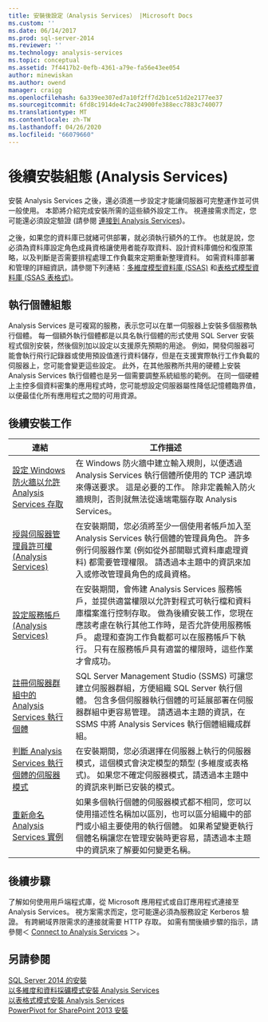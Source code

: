 ```yaml
---
title: 安裝後設定（Analysis Services） |Microsoft Docs
ms.custom: ''
ms.date: 06/14/2017
ms.prod: sql-server-2014
ms.reviewer: ''
ms.technology: analysis-services
ms.topic: conceptual
ms.assetid: 7f4417b2-0efb-4361-a79e-fa56e43ee054
author: minewiskan
ms.author: owend
manager: craigg
ms.openlocfilehash: 6a339ee307ed7a10f2ff7d2b1ce51d2e2177ee37
ms.sourcegitcommit: 6fd8c1914de4c7ac24900fe388ecc7883c740077
ms.translationtype: MT
ms.contentlocale: zh-TW
ms.lasthandoff: 04/26/2020
ms.locfileid: "66079660"
---
```

# <a name="post-install-configuration-analysis-services"></a>後續安裝組態 (Analysis Services)
  安裝 Analysis Services 之後，還必須進一步設定才能讓伺服器可完整運作並可供一般使用。 本節將介紹完成安裝所需的這些額外設定工作。 視連接需求而定，您可能還必須設定驗證 (請參閱 [連接到 Analysis Services](connect-to-analysis-services.md))。  
  
 之後，如果您的資料庫已就緒可供部署，就必須執行額外的工作。 也就是說，您必須為資料庫設定角色成員資格讓使用者能存取資料、設計資料庫備份和復原策略，以及判斷是否需要排程處理工作負載來定期重新整理資料。 如需資料庫部署和管理的詳細資訊，請參閱下列連結︰[多維度模型資料庫 &#40;SSAS&#41;](../multidimensional-models/multidimensional-model-databases-ssas.md) 和[表格式模型資料庫 &#40;SSAS 表格式&#41;](../tabular-models/tabular-model-databases-ssas-tabular.md)。  
  
## <a name="instance-configuration"></a>執行個體組態  
 Analysis Services 是可複寫的服務，表示您可以在單一伺服器上安裝多個服務執行個體。 每一個額外執行個體都是以具名執行個體的形式使用 SQL Server 安裝程式個別安裝，然後個別加以設定以支援原先預期的用途。 例如，開發伺服器可能會執行飛行記錄器或使用預設值進行資料儲存，但是在支援實際執行工作負載的伺服器上，您可能會變更這些設定。 此外，在其他服務所共用的硬體上安裝 Analysis Services 執行個體也是另一個需要調整系統組態的範例。 在同一個硬體上主控多個資料密集的應用程式時，您可能想設定伺服器屬性降低記憶體臨界值，以便最佳化所有應用程式之間的可用資源。  
  
## <a name="post-installation-tasks"></a>後續安裝工作  
  
|連結|工作描述|  
|----------|----------------------|  
|[設定 Windows 防火牆以允許 Analysis Services 存取](configure-the-windows-firewall-to-allow-analysis-services-access.md)|在 Windows 防火牆中建立輸入規則，以便透過 Analysis Services 執行個體所使用的 TCP 通訊埠來傳送要求。 這是必要的工作。 除非定義輸入防火牆規則，否則就無法從遠端電腦存取 Analysis Services。|  
|[授與伺服器管理員許可權 &#40;Analysis Services&#41;](grant-server-admin-rights-to-an-analysis-services-instance.md)|在安裝期間，您必須將至少一個使用者帳戶加入至 Analysis Services 執行個體的管理員角色。 許多例行伺服器作業 (例如從外部關聯式資料庫處理資料) 都需要管理權限。 請透過本主題中的資訊來加入或修改管理員角色的成員資格。|  
|[設定服務帳戶 &#40;Analysis Services&#41;](configure-service-accounts-analysis-services.md)|在安裝期間，會佈建 Analysis Services 服務帳戶，並提供適當權限以允許對程式可執行檔和資料庫檔案進行控制存取。 做為後續安裝工作，您現在應該考慮在執行其他工作時，是否允許使用服務帳戶。 處理和查詢工作負載都可以在服務帳戶下執行。 只有在服務帳戶具有適當的權限時，這些作業才會成功。|  
|[註冊伺服器群組中的 Analysis Services 執行個體](register-an-analysis-services-instance-in-a-server-group.md)|SQL Server Management Studio (SSMS) 可讓您建立伺服器群組，方便組織 SQL Server 執行個體。 包含多個伺服器執行個體的可延展部署在伺服器群組中更容易管理。 請透過本主題的資訊，在 SSMS 中將 Analysis Services 執行個體組織成群組。|  
|[判斷 Analysis Services 執行個體的伺服器模式](determine-the-server-mode-of-an-analysis-services-instance.md)|在安裝期間，您必須選擇在伺服器上執行的伺服器模式，這個模式會決定模型的類型 (多維度或表格式)。 如果您不確定伺服器模式，請透過本主題中的資訊來判斷已安裝的模式。|  
|[重新命名 Analysis Services 實例](rename-an-analysis-services-instance.md)|如果多個執行個體的伺服器模式都不相同，您可以使用描述性名稱加以區別，也可以區分組織中的部門或小組主要使用的執行個體。 如果希望變更執行個體名稱讓您在管理安裝時更容易，請透過本主題中的資訊來了解要如何變更名稱。|  
  
## <a name="next-steps"></a>後續步驟  
 了解如何使用用戶端程式庫，從 Microsoft 應用程式或自訂應用程式連接至 Analysis Services。 視方案需求而定，您可能還必須為服務設定 Kerberos 驗證。 有跨網域界限需求的連接就需要 HTTP 存取。 如需有關後續步驟的指示，請參閱＜ [Connect to Analysis Services](connect-to-analysis-services.md) ＞。  
  
## <a name="see-also"></a>另請參閱  
 [SQL Server 2014 的安裝](../../../2014/database-engine/install-windows/installation-for-sql-server.md)   
 [以多維度和資料採礦模式安裝 Analysis Services](../../sql-server/install/install-analysis-services-in-multidimensional-and-data-mining-mode.md)   
 [以表格式模式安裝 Analysis Services](install-windows/install-analysis-services.md)   
 [PowerPivot for SharePoint 2013 安裝](install-windows/install-analysis-services-in-power-pivot-mode.md)  
  
  
